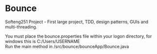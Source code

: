 # Bounce
Softeng251 Project - First large project, TDD, design patterns, GUIs and multi-threading.

You must place the bounce.properties file within your logon directory, for windows this is C:/Users/USERNAME  
Run the main method in /src/bounce/bounceApp/Bounce.java
